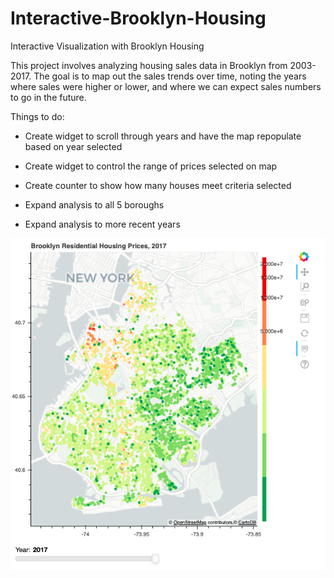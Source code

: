 # Interactive-Brooklyn-Housing
Interactive Visualization with Brooklyn Housing

This project involves analyzing housing sales data in Brooklyn from 2003-2017. The goal is to map out the sales trends over time, noting the years where sales were higher or lower, and where we can expect sales numbers to go in the future. 

Things to do:

* Create widget to scroll through years and have the map repopulate based on year selected

* Create widget to control the range of prices selected on map

* Create counter to show how many houses meet criteria selected

* Expand analysis to all 5 boroughs

* Expand analysis to more recent years

![Brooklyn_Housing_App](/Brooklyn_Housing_App.png)
